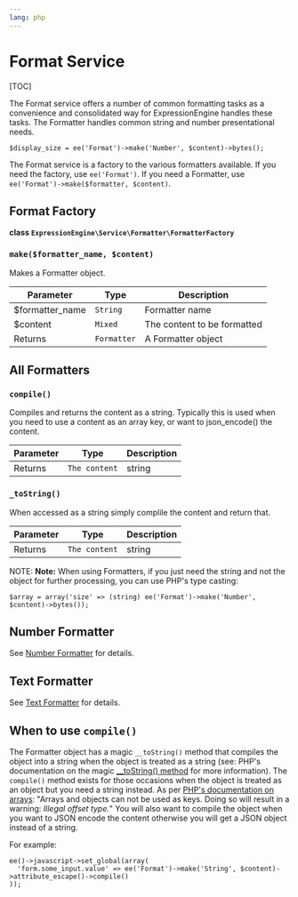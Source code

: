 ```yaml
---
lang: php
---
```


<!--
    This source file is part of the open source project
    ExpressionEngine User Guide (https://github.com/ExpressionEngine/ExpressionEngine-User-Guide)

    @link      https://expressionengine.com/
    @copyright Copyright (c) 2003-2020, Packet Tide, LLC (https://packettide.com)
    @license   https://expressionengine.com/license Licensed under Apache License, Version 2.0
-->

# Format Service

[TOC]

The Format service offers a number of common formatting tasks as a convenience and consolidated way for ExpressionEngine handles these tasks. The Formatter handles common string and number presentational needs.

    $display_size = ee('Format')->make('Number', $content)->bytes();

The Format service is a factory to the various formatters available. If you need the factory, use `ee('Format')`. If you need a Formatter, use `ee('Format')->make($formatter, $content)`.

## Format Factory

**class `ExpressionEngine\Service\Formatter\FormatterFactory`**

### `make($formatter_name, $content)`

Makes a Formatter object.

| Parameter        | Type        | Description                 |
| ---------------- | ----------- | --------------------------- |
| \$formatter_name | `String`    | Formatter name              |
| \$content        | `Mixed`     | The content to be formatted |
| Returns          | `Formatter` | A Formatter object          |

## All Formatters

### `compile()`

Compiles and returns the content as a string. Typically this is used when you need to use a content as an array key, or want to json_encode() the content.

| Parameter | Type          | Description |
| --------- | ------------- | ----------- |
| Returns   | `The content` | string      |

### `_toString()`

When accessed as a string simply complile the content and return that.

| Parameter | Type          | Description |
| --------- | ------------- | ----------- |
| Returns   | `The content` | string      |

NOTE: **Note:** When using Formatters, if you just need the string and not the object for further processing, you can use PHP's type casting:

    $array = array('size' => (string) ee('Format')->make('Number', $content)->bytes());

## Number Formatter

See [Number Formatter](development/services/format/number.md) for details.

## Text Formatter

See [Text Formatter](development/services/format/text.md) for details.

## When to use `compile()`

The Formatter object has a magic `__toString()` method that compiles the object into a string when the object is treated as a string (see: PHP's documentation on the magic [\_\_toString() method](http://php.net/manual/en/language.oop5.magic.php#object.tostring) for more information). The `compile()` method exists for those occasions when the object is treated as an object but you need a string instead. As per [PHP's documentation on arrays](http://php.net/manual/en/language.types.array.php): "Arrays and objects can not be used as keys. Doing so will result in a warning: _Illegal offset type._" You will also want to compile the object when you want to JSON encode the content otherwise you will get a JSON object instead of a string.

For example:

    ee()->javascript->set_global(array(
      'form.some_input.value' => ee('Format')->make('String', $content)->attribute_escape()->compile()
    ));
